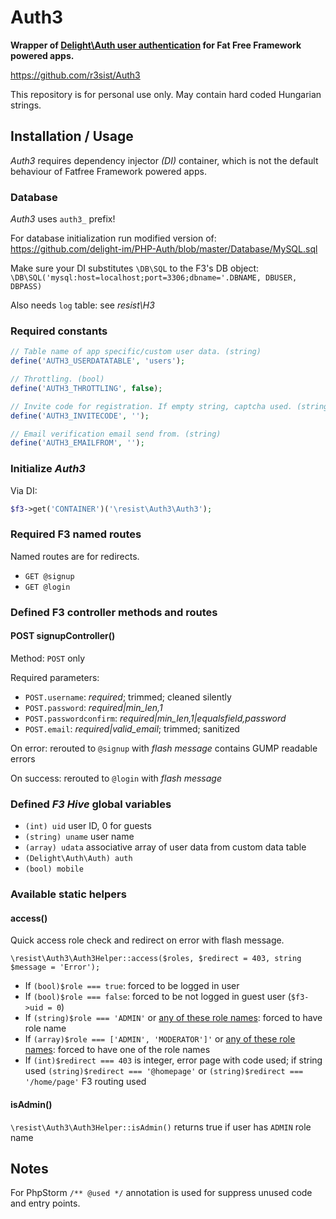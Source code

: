 # Auth3

**Wrapper of [Delight\Auth user authentication](https://github.com/delight-im/PHP-Auth) for Fat Free Framework powered apps.**

https://github.com/r3sist/Auth3

This repository is for personal use only. May contain hard coded Hungarian strings.

## Installation / Usage

*Auth3* requires dependency injector *(DI)* container, which is not the default behaviour of Fatfree Framework powered apps.

### Database

*Auth3* uses `auth3_` prefix!

For database initialization run modified version of: https://github.com/delight-im/PHP-Auth/blob/master/Database/MySQL.sql  

Make sure your DI substitutes `\DB\SQL` to the F3's DB object: `\DB\SQL('mysql:host=localhost;port=3306;dbname='.DBNAME, DBUSER, DBPASS)`

Also needs `log` table: see *resist\H3*

### Required constants

```php
// Table name of app specific/custom user data. (string)
define('AUTH3_USERDATATABLE', 'users');

// Throttling. (bool)
define('AUTH3_THROTTLING', false);

// Invite code for registration. If empty string, captcha used. (string)
define('AUTH3_INVITECODE', '');

// Email verification email send from. (string)
define('AUTH3_EMAILFROM', '');
```

### Initialize *Auth3*

Via DI:

```php
$f3->get('CONTAINER')('\resist\Auth3\Auth3');
```

### Required F3 named routes

Named routes are for redirects.

+ `GET @signup`
+ `GET @login`

### Defined F3 controller methods and routes

#### POST signupController()

Method: `POST` only

Required parameters: 

+ `POST.username`: *required*; trimmed; cleaned silently
+ `POST.password`: *required|min_len,1*
+ `POST.passwordconfirm`: *required|min_len,1|equalsfield,password*
+ `POST.email`: *required|valid_email*; trimmed; sanitized

On error: rerouted to `@signup` with *flash message* contains GUMP readable errors

On success: rerouted to `@login` with *flash message*

### Defined *F3 Hive* global variables

+ `(int) uid` user ID, 0 for guests
+ `(string) uname` user name
+ `(array) udata` associative array of user data from custom data table
+ `(Delight\Auth\Auth) auth`
+ `(bool) mobile`

### Available static helpers

#### access()

Quick access role check and redirect on error with flash message.

`\resist\Auth3\Auth3Helper::access($roles, $redirect = 403, string $message = 'Error');`

+ If `(bool)$role === true`: forced to be logged in user
+ If `(bool)$role === false`: forced to be not logged in guest user (`$f3->uid = 0`)
+ If `(string)$role === 'ADMIN'` or [any of these role names](https://github.com/delight-im/PHP-Auth/blob/master/src/Role.php): forced to have role name
+ If `(array)$role === ['ADMIN', 'MODERATOR']'` or [any of these role names](https://github.com/delight-im/PHP-Auth/blob/master/src/Role.php): forced to have one of the role names
+ If `(int)$redirect === 403` is integer, error page with code used; if string used `(string)$redirect === '@homepage'` or `(string)$redirect === '/home/page'` F3 routing used

#### isAdmin()

`\resist\Auth3\Auth3Helper::isAdmin()` returns true if user has `ADMIN` role name

## Notes

For PhpStorm `/** @used */` annotation is used for suppress unused code and entry points.